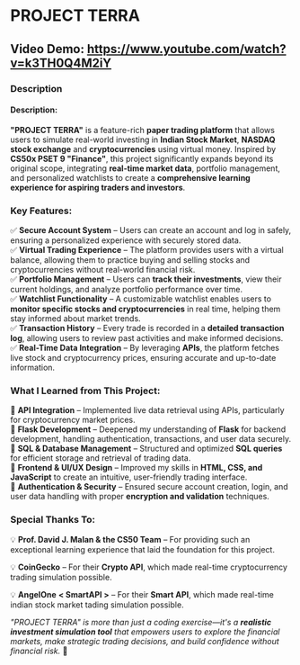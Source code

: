 # PROJECT TERRA

## Video Demo:  <https://www.youtube.com/watch?v=k3TH0Q4M2iY>

### Description

#### **Description:**  

**"PROJECT TERRA"** is a feature-rich **paper trading platform** that allows users to simulate real-world investing in **Indian Stock Market**, **NASDAQ stock exchange** and **cryptocurrencies** using virtual money. Inspired by **CS50x PSET 9 "Finance"**, this project significantly expands beyond its original scope, integrating **real-time market data**, portfolio management, and personalized watchlists to create a **comprehensive learning experience for aspiring traders and investors**.  

### **Key Features:**  

✅ **Secure Account System** – Users can create an account and log in safely, ensuring a personalized experience with securely stored data.  
✅ **Virtual Trading Experience** – The platform provides users with a virtual balance, allowing them to practice buying and selling stocks and cryptocurrencies without real-world financial risk.  
✅ **Portfolio Management** – Users can **track their investments**, view their current holdings, and analyze portfolio performance over time.  
✅ **Watchlist Functionality** – A customizable watchlist enables users to **monitor specific stocks and cryptocurrencies** in real time, helping them stay informed about market trends.  
✅ **Transaction History** – Every trade is recorded in a **detailed transaction log**, allowing users to review past activities and make informed decisions.  
✅ **Real-Time Data Integration** – By leveraging **APIs**, the platform fetches live stock and cryptocurrency prices, ensuring accurate and up-to-date information.  

### **What I Learned from This Project:**  

🔹 **API Integration** – Implemented live data retrieval using APIs, particularly for cryptocurrency market prices.  
🔹 **Flask Development** – Deepened my understanding of **Flask** for backend development, handling authentication, transactions, and user data securely.  
🔹 **SQL & Database Management** – Structured and optimized **SQL queries** for efficient storage and retrieval of trading data.  
🔹 **Frontend & UI/UX Design** – Improved my skills in **HTML, CSS, and JavaScript** to create an intuitive, user-friendly trading interface.  
🔹 **Authentication & Security** – Ensured secure account creation, login, and user data handling with proper **encryption and validation** techniques.  

### **Special Thanks To:**  

💡 **Prof. David J. Malan & the CS50 Team** – For providing such an exceptional learning experience that laid the foundation for this project.  

💡 **CoinGecko** – For their **Crypto API**, which made real-time cryptocurrency trading simulation possible.

💡 **AngelOne** **< SmartAPI >** – For their **Smart API**, which made real-time indian stock market tading simulation possible.

_"PROJECT TERRA" is more than just a coding exercise—it's a **realistic investment simulation tool** that empowers users to explore the financial markets, make strategic trading decisions, and build confidence without financial risk._ 🚀
